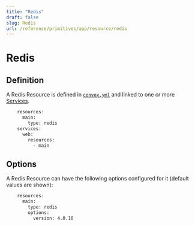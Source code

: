 ```yaml
---
title: "Redis"
draft: false
slug: Redis
url: /reference/primitives/app/resource/redis
---
```

# Redis

## Definition

A Redis Resource is defined in [`convox.yml`](/configuration/convox-yml) and linked to one or more [Services](/reference/primitives/app/service).
```html
    resources:
      main:
        type: redis
    services:
      web:
        resources:
          - main
```
## Options

A Redis Resource can have the following options configured for it (default values are shown):
```html
    resources:
      main:
        type: redis
        options:
          version: 4.0.10
```